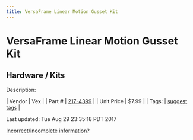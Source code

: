 ```yaml
---
title: VersaFrame Linear Motion Gusset Kit
---
```


# VersaFrame Linear Motion Gusset Kit
## Hardware / Kits
Description: 	 

| Vendor | Vex | 
| Part # | [217-4399](http://www.vexrobotics.com/vexpro/versaframe/linear-motion.html) | 
| Unit Price | $7.99 | 
| Tags: | [suggest tags](https://docs.google.com/forms/d/e/1FAIpQLSeWyY8v3RgOty-MyWmh9U0iivNYN_molChYyS-0U-o-kOAv_g/viewform) | 

Last updated: Tue Aug 29 23:35:18 PDT 2017

 [Incorrect/Incomplete information?](https://docs.google.com/forms/d/e/1FAIpQLSeWyY8v3RgOty-MyWmh9U0iivNYN_molChYyS-0U-o-kOAv_g/viewform)